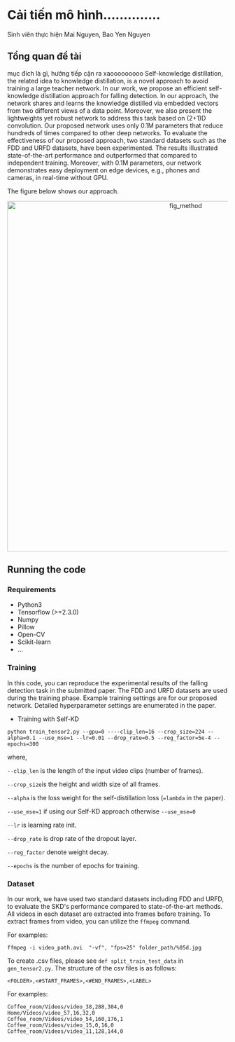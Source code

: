 # Cải tiến mô hình..............

Sinh viên thực hiện Mai Nguyen, Bao Yen Nguyen

## Tổng quan đề tài 
mục đích là gì, hướng tiếp cận ra xaooooooooo
Self-knowledge distillation, the related idea to knowledge distillation, is a novel approach to avoid training a large teacher network. 
In our work, we propose an efficient self-knowledge distillation approach for falling detection. In our approach, the network shares and learns the knowledge distilled via embedded vectors from two different views of a data point. Moreover, we also present the lightweights yet robust network to address this task based on (2+1)D convolution. Our proposed network uses only 0.1M parameters that reduce hundreds of times compared to other deep networks. To evaluate the effectiveness of our proposed approach, two standard datasets such as the FDD and URFD datasets, have been experimented. The results illustrated state-of-the-art performance and outperformed that compared to independent training. Moreover, with 0.1M parameters, our network demonstrates easy deployment on edge devices, e.g., phones and cameras, in real-time without GPU.

The figure below shows our approach.
<p align="center">
  <img width="800" alt="fig_method" src="https://github.com/vdquang1991/self_KD_falling_detection/blob/main/model.jpg">
</p>


## Running the code

### Requirements
- Python3
- Tensorflow (>=2.3.0)
- Numpy 
- Pillow
- Open-CV
- Scikit-learn
- ...
### Training

In this code, you can reproduce the experimental results of the falling detection task in the submitted paper.
The FDD and URFD datasets are used during the training phase.
Example training settings are for our proposed network.
Detailed hyperparameter settings are enumerated in the paper.

- Training with Self-KD
~~~
python train_tensor2.py --gpu=0 ----clip_len=16 --crop_size=224 --alpha=0.1 --use_mse=1 --lr=0.01 --drop_rate=0.5 --reg_factor=5e-4 --epochs=300 
~~~

where, 

`--clip_len` is the length of the input video clips (number of frames).

`--crop_size`is the height and width size of all frames.

`--alpha` is the loss weight for the self-distillation loss (`=lambda` in the paper).

`--use_mse=1` if using our Self-KD approach otherwise `--use_mse=0`

`--lr` is learning rate init.

`--drop_rate` is drop rate of the dropout layer.

`--reg_factor` denote weight decay.

`--epochs` is the number of epochs for training. 

### Dataset
In our work, we have used two standard datasets including FDD and URFD, to evaluate the SKD's performance compared to state-of-the-art methods.
All videos in each dataset are extracted into frames before training. 
To extract frames from video, you can utilize the `ffmpeg` command. 

For examples:

~~~
ffmpeg -i video_path.avi  "-vf", "fps=25" folder_path/%05d.jpg
~~~

To create .csv files, please see `def split_train_test_data` in `gen_tensor2.py`. The structure of the csv files is as follows:
~~~
<FOLDER>,<#START_FRAMES>,<#END_FRAMES>,<LABEL>
~~~
For examples:
~~~
Coffee_room/Videos/video_38,288,304,0
Home/Videos/video_57,16,32,0
Coffee_room/Videos/video_54,160,176,1
Coffee_room/Videos/video_15,0,16,0
Coffee_room/Videos/video_11,128,144,0
~~~



